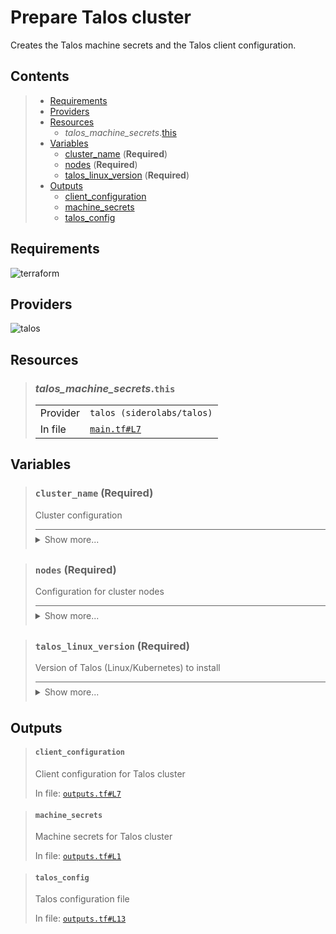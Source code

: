# Prepare Talos cluster

Creates the Talos machine secrets and the Talos client configuration.

## Contents

<blockquote><!-- contents:start -->

- [Requirements](#requirements)
- [Providers](#providers)
- [Resources](#resources)
  - _talos_machine_secrets_.[this](#talos_machine_secretsthis)
- [Variables](#variables)
  - [cluster_name](#cluster_name-required) (**Required**)
  - [nodes](#nodes-required) (**Required**)
  - [talos_linux_version](#talos_linux_version-required) (**Required**)
- [Outputs](#outputs)
  - [client_configuration](#client_configuration)
  - [machine_secrets](#machine_secrets)
  - [talos_config](#talos_config)
</blockquote><!-- contents:end -->

## Requirements
  
![terraform](https://img.shields.io/badge/terraform->=1.5.7-d3287d?logo=terraform)

## Providers
  
![talos](https://img.shields.io/badge/talos-0.8.1-2479ce)

## Resources
  
<blockquote><!-- resource:"talos_machine_secrets.this":start -->

### _talos_machine_secrets_.`this`
      
  <table>
    <tr>
      <td>Provider</td>
      <td><code>talos (siderolabs/talos)</code></td>
    </tr>
    <tr>
      <td>In file</td>
      <td><a href="./main.tf#L7"><code>main.tf#L7</code></a></td>
    </tr>
  </table>
</blockquote><!-- resource:"talos_machine_secrets.this":end -->

## Variables
  
<blockquote><!-- variable:"cluster_name":start -->

### `cluster_name` (**Required**)

Cluster configuration

<details style="border-top-color: inherit; border-top-width: 0.1em; border-top-style: solid; padding-top: 0.5em; padding-bottom: 0.5em;">
  <summary>Show more...</summary>

  **Type**:
  ```hcl
  string
  ```
  In file: <a href="./variables.tf#L1"><code>variables.tf#L1</code></a>

</details>
</blockquote><!-- variable:"cluster_name":end -->
<blockquote><!-- variable:"nodes":start -->

### `nodes` (**Required**)

Configuration for cluster nodes

<details style="border-top-color: inherit; border-top-width: 0.1em; border-top-style: solid; padding-top: 0.5em; padding-bottom: 0.5em;">
  <summary>Show more...</summary>

  **Type**:
  ```hcl
  list(object({
    machine_type = string
    ip           = string
  }))
  ```
  In file: <a href="./variables.tf#L13"><code>variables.tf#L13</code></a>

</details>
</blockquote><!-- variable:"nodes":end -->
<blockquote><!-- variable:"talos_linux_version":start -->

### `talos_linux_version` (**Required**)

Version of Talos (Linux/Kubernetes) to install

<details style="border-top-color: inherit; border-top-width: 0.1em; border-top-style: solid; padding-top: 0.5em; padding-bottom: 0.5em;">
  <summary>Show more...</summary>

  **Type**:
  ```hcl
  string
  ```
  In file: <a href="./variables.tf#L7"><code>variables.tf#L7</code></a>

</details>
</blockquote><!-- variable:"talos_linux_version":end -->

## Outputs
  
<blockquote><!-- output:"client_configuration":start -->

#### `client_configuration`

Client configuration for Talos cluster

In file: <a href="./outputs.tf#L7"><code>outputs.tf#L7</code></a>
</blockquote><!-- output:"client_configuration":end -->
<blockquote><!-- output:"machine_secrets":start -->

#### `machine_secrets`

Machine secrets for Talos cluster

In file: <a href="./outputs.tf#L1"><code>outputs.tf#L1</code></a>
</blockquote><!-- output:"machine_secrets":end -->
<blockquote><!-- output:"talos_config":start -->

#### `talos_config`

Talos configuration file

In file: <a href="./outputs.tf#L13"><code>outputs.tf#L13</code></a>
</blockquote><!-- output:"talos_config":end -->